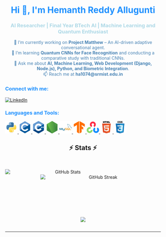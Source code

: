 <!-- Header Section -->
<h1 align="center" style="color:#1E90FF;">Hi 👋, I'm Hemanth Reddy Allugunti</h1>
<h3 align="center" style="color:#ADD8E6;">
  AI Researcher | Final Year BTech AI | Machine Learning and Quantum Enthusiast
</h3>

<!-- About Section -->
<p align="center" style="color:#4682B4;">
  🔭 I’m currently working on <strong>Project Matthew</strong> – An AI-driven adaptive conversational agent.<br>
  🌱 I’m learning <strong>Quantum CNNs for Face Recognition</strong> and conducting a comparative study with traditional CNNs.<br>
  💬 Ask me about <strong>AI, Machine Learning, Web Development (Django, Node.js), Python, and Biometric Integration</strong>.<br>
  📫 Reach me at <strong>ha1074@srmist.edu.in</strong>
</p>

<!-- Connect with Me Section -->
<h3 align="left" style="color:#1E90FF;">Connect with me:</h3>
<p align="left">
  <a href="https://www.linkedin.com/in/hemanth-allugunti-883b36216/" target="_blank">
    <img align="center" src="https://img.shields.io/badge/LinkedIn-%230077B5.svg?logo=linkedin&logoColor=white" alt="LinkedIn" height="30" />
  </a>
</p>

<!-- Languages and Tools Section -->
<h3 align="left" style="color:#1E90FF;">Languages and Tools:</h3>
<p align="left">
  <a href="https://www.python.org" target="_blank" rel="noreferrer">
    <img src="https://raw.githubusercontent.com/devicons/devicon/master/icons/python/python-original.svg" alt="Python" width="40" height="40"/>
  </a>
  <a href="https://www.cprogramming.com/" target="_blank" rel="noreferrer">
    <img src="https://raw.githubusercontent.com/devicons/devicon/master/icons/c/c-original.svg" alt="C" width="40" height="40"/>
  </a>
  <a href="https://www.w3schools.com/cpp/" target="_blank" rel="noreferrer">
    <img src="https://raw.githubusercontent.com/devicons/devicon/master/icons/cplusplus/cplusplus-original.svg" alt="C++" width="40" height="40"/>
  </a>
  <a href="https://nodejs.org/" target="_blank" rel="noreferrer">
    <img src="https://raw.githubusercontent.com/devicons/devicon/master/icons/nodejs/nodejs-original.svg" alt="Node.js" width="40" height="40"/>
  </a>
  <a href="https://www.mysql.com/" target="_blank" rel="noreferrer">
    <img src="https://raw.githubusercontent.com/devicons/devicon/master/icons/mysql/mysql-original-wordmark.svg" alt="MySQL" width="40" height="40"/>
  </a>
  <a href="https://www.tensorflow.org/" target="_blank" rel="noreferrer">
    <img src="https://raw.githubusercontent.com/devicons/devicon/master/icons/tensorflow/tensorflow-original.svg" alt="TensorFlow" width="40" height="40"/>
  </a>
  <a href="https://opencv.org/" target="_blank" rel="noreferrer">
    <img src="https://raw.githubusercontent.com/devicons/devicon/master/icons/opencv/opencv-original.svg" alt="OpenCV" width="40" height="40"/>
  </a>
  <a href="https://www.w3schools.com/html/" target="_blank" rel="noreferrer">
    <img src="https://raw.githubusercontent.com/devicons/devicon/master/icons/html5/html5-original-wordmark.svg" alt="HTML5" width="40" height="40"/>
  </a>
  <a href="https://www.w3schools.com/css/" target="_blank" rel="noreferrer">
    <img src="https://raw.githubusercontent.com/devicons/devicon/master/icons/css3/css3-original-wordmark.svg" alt="CSS3" width="40" height="40"/>
  </a>
</p>

<!-- Stats Section -->
<h2 align="center">⚡ Stats ⚡</h2>
<br>
<p align="center">
  <div align="center">
    <a href="https://github.com/anuraghazra/github-readme-stats" title="Go to Source">
      <img align="left" width=390 src="https://github-readme-stats.vercel.app/api?username=alluguntihemanth&show_icons=true&locale=en&theme=blueberry&hide_border=true" alt="GitHub Stats" />
    </a>
    <a href="https://github.com/anuraghazra/github-readme-stats" title="Go to Source">
      <img align="right" width=390 src="https://github-readme-streak-stats.herokuapp.com/?user=alluguntihemanth&theme=blueberry&hide_border=true" alt="GitHub Streak" />
    </a>
  </div>
  <br><br><br><br><br><br><br><br><br>
  <div align="center">
    <a href="https://github.com/anuraghazra/github-readme-stats">
      <img height=200 align="center" src="https://github-readme-stats.vercel.app/api/top-langs/?username=alluguntihemanth&theme=blueberry&show_icons=true&hide_border=true&layout=compact" />
    </a>
  </div>
  <br>
</p>

<hr>


